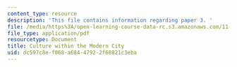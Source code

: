 ```yaml
---
content_type: resource
description: 'This file contains information regarding paper 3. '
file: /media/https%3A/open-learning-course-data-rc.s3.amazonaws.com/11-139-the-city-in-film-spring-2015/dc597c8ef068a68447922f68821c3eba_MIT11_139S15_Paper3.pdf
file_type: application/pdf
resourcetype: Document
title: Culture within the Modern City
uid: dc597c8e-f068-a684-4792-2f68821c3eba
---
```

